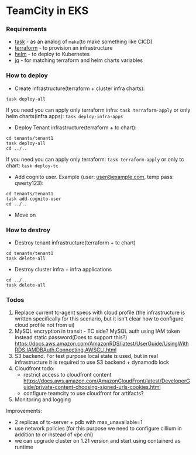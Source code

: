 # TeamCity in EKS

### Requirements

- [task](https://taskfile.dev/) - as an analog of `make`(to make something like CICD)
- [terraform](https://http://terraform.io/) - to provision an infrastructure
- [helm](https://helm.sh/) - to deploy to Kubernetes
- [jq](https://github.com/stedolan/jq) - for matching terraform and helm charts variables

### How to deploy

- Create infrastructure(terraform + cluster infra charts):
```shell
task deploy-all
```
If you need you can apply only terraform infra: `task terraform-apply` or only helm charts(infra apps): `task deploy-infra-apps`  

- Deploy Tenant infrastructure(terraform + tc chart): 
```shell
cd tenants/tenant1
task deploy-all
cd ../..
```
If you need you can apply only terraform: `task terraform-apply` or only tc chart: `task deploy-tc`  

- Add cognito user. Example (user: user@example.com, temp pass: qwerty123):
```shell
cd tenants/tenant1
task add-cognito-user
cd ../..
```

- Move on

### How to destroy

- Destroy tenant infrastructure(terraform + tc chart)
```shell
cd tenants/tenant1
task delete-all
```
- Destroy cluster infra + infra applications
```
cd ../..
task delete-all
```

### Todos
1. Replace current tc-agent specs with cloud profile (the infrastructure is written specifically for this scenario, but it isn't clear how to configure cloud profile not from ui)
2. MySQL encryption in transit - TC side? MySQL auth using IAM token instead static password(Does tc support this?)
https://docs.aws.amazon.com/AmazonRDS/latest/UserGuide/UsingWithRDS.IAMDBAuth.Connecting.AWSCLI.html
3. S3 backend. For test purpose local state is used, but in real infrastructure it is required to use S3 backend + dynamodb lock
4. Cloudfront todo: 
   - restrict access to cloudfront content https://docs.aws.amazon.com/AmazonCloudFront/latest/DeveloperGuide/private-content-choosing-signed-urls-cookies.html
   - configure teamcity to use cloudfront for artifacts?
5. Monitoring and logging

Improvements:
- 2 replicas of tc-server + pdb with max_unavailable=1
- use network policies (for this purpose we need to configure cillium in addition to or instead of vpc cni)
- we can upgrade cluster on 1.21 version and start using containerd as runtime 
